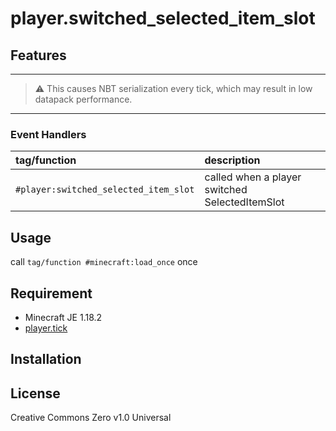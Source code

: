 player.switched_selected_item_slot
==

## Features

---
> ⚠ This causes NBT serialization every tick, which may result in low datapack performance.
---

### Event Handlers

|tag/function|description|
|:--|:--|
|`#player:switched_selected_item_slot`|called when a player switched SelectedItemSlot|

## Usage

call `tag/function #minecraft:load_once` once

## Requirement

- Minecraft JE 1.18.2
- [player.tick](https://github.com/a-happin/player-datapacks/tree/master/01.player.tick)

## Installation

## License
Creative Commons Zero v1.0 Universal
